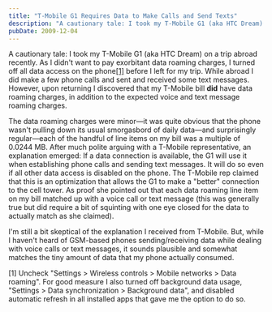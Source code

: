 ```yaml
---
title: "T-Mobile G1 Requires Data to Make Calls and Send Texts"
description: "A cautionary tale: I took my T-Mobile G1 (aka HTC Dream) on a trip abroad recently. As I didn't want to pay exorbitant data roaming charges, I turned..."
pubDate: 2009-12-04
---
```


A cautionary tale: I took my T-Mobile G1 (aka HTC Dream) on a trip abroad recently. As I didn't want to pay exorbitant data roaming charges, I turned off all data access on the phone[[1]](#disable_data) before I left for my trip. While abroad I did make a few phone calls and sent and received some text messages. However, upon returning I discovered that my T-Mobile bill **did** have data roaming charges, in addition to the expected voice and text message roaming charges.

The data roaming charges were minor—it was quite obvious that the phone wasn't pulling down its usual smorgasbord of daily data—and surprisingly regular—each of the handful of line items on my bill was a multiple of 0.0244 MB. After much polite arguing with a T-Mobile representative, an explanation emerged: If a data connection is available, the G1 will use it when establishing phone calls and sending text messages. It will do so even if all other data access is disabled on the phone. The T-Mobile rep claimed that this is an optimization that allows the G1 to make a "better" connection to the cell tower. As proof she pointed out that each data roaming line item on my bill matched up with a voice call or text message (this was generally true but did require a bit of squinting with one eye closed for the data to actually match as she claimed).

I'm still a bit skeptical of the explanation I received from T-Mobile. But, while I haven't heard of GSM-based phones sending/receiving data while dealing with voice calls or text messages, it sounds plausible and somewhat matches the tiny amount of data that my phone actually consumed.

[1] Uncheck "Settings > Wireless controls > Mobile networks > Data roaming". For good measure I also turned off background data usage, "Settings > Data synchronization > Background data", and disabled automatic refresh in all installed apps that gave me the option to do so.